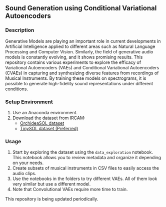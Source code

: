 
## Sound Generation using Conditional Variational Autoencoders

### Description

Generative Models are playing an important role in current developments in Artificial Intelligence applied to different areas such as Natural Language Processing and Computer Vision. Similarly, the field of generative audio models is constantly evolving, and it shows promising results. This repository contains various experiments to explore the efficacy of Variational Autoencoders (VAEs) and Conditional Variational Autoencoders (CVAEs) in capturing and synthesizing diverse features from recordings of Musical Instruments. By training these models on spectrograms, it is possible to generate high-fidelity sound representations under different conditions.

### Setup Environment

1. Use an Anaconda environment.
2. Download the dataset from IRCAM:
   - [OrchideaSOL dataset](https://forum.ircam.fr/projects/detail/orchideasol/)
   - [TinySOL dataset (Preferred)](https://forum.ircam.fr/projects/detail/tinysol/)

### Usage

1. Start by exploring the dataset using the `data_exploration` notebook. This notebook allows you to review metadata and organize it depending on your needs.
2. Create subsets of musical instruments in CSV files to easily access the audio clips.
3. Use the notebooks in the folders to try different VAEs. All of them look very similar but use a different model.
4. Note that Convolutional VAEs require more time to train.

This repository is being updated periodically.
